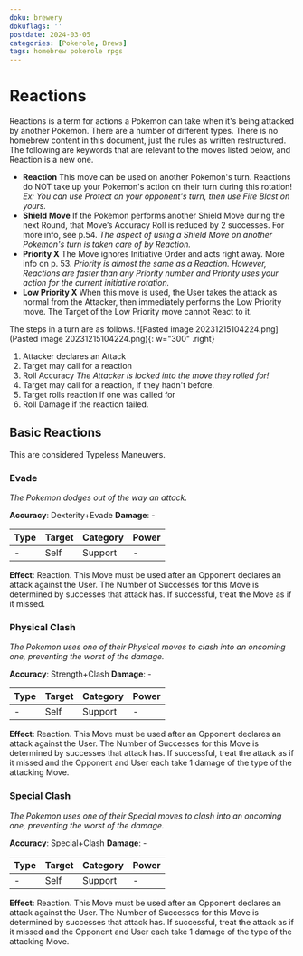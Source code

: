 ```yaml
---
doku: brewery
dokuflags: ''
postdate: 2024-03-05
categories: [Pokerole, Brews]
tags: homebrew pokerole rpgs
---
```

# Reactions


Reactions is a term for actions a Pokemon can take when it's being attacked by another Pokemon. There are a number of different types. There is no homebrew content in this document, just the rules as written restructured. The following are keywords that are relevant to the moves listed below, and Reaction is a new one.

- **Reaction** This move can be used on another Pokemon's turn. Reactions do NOT take up your Pokemon's action on their turn during this rotation! *Ex: You can use Protect on your opponent's turn, then use Fire Blast on yours.*
- **Shield Move** If the Pokemon performs another Shield Move during the next Round, that Move’s Accuracy Roll is reduced by 2 successes. For more info, see p.54. *The aspect of using a Shield Move on another Pokemon's turn is taken care of by Reaction.*
- **Priority X** The Move ignores Initiative Order and acts right away. More info on p. 53. *Priority is almost the same as a Reaction. However, Reactions are faster than any Priority number and Priority uses your action for the current initiative rotation.*
- **Low Priority X** When this move is used, the User takes the attack as normal from the Attacker, then immediately performs the Low Priority move. The Target of the Low Priority move cannot React to it.

The steps in a turn are as follows. 
![Pasted image 20231215104224.png](Pasted image 20231215104224.png){: w="300" .right}

1. Attacker declares an Attack
2. Target may call for a reaction 
3. Roll Accuracy *The Attacker is locked into the move they rolled for!*
4. Target may call for a reaction, if they hadn't before.
5. Target rolls reaction if one was called for
6. Roll Damage if the reaction failed.

## Basic Reactions

This are considered Typeless Maneuvers.

### Evade

*The Pokemon dodges out of the way an attack.*

**Accuracy**: Dexterity+Evade
**Damage**: - 

| Type | Target | Category | Power |
| ---- | ------ | -------- | ----- |
| -    | Self   | Support  | -     |

**Effect**: Reaction. This Move must be used after an Opponent declares an attack against the User. The Number of Successes for this Move is determined by successes that attack has. If successful, treat the Move as if it missed. 

### Physical Clash 

*The Pokemon uses one of their Physical moves to clash into an oncoming one, preventing the worst of the damage.*

**Accuracy**: Strength+Clash
**Damage**: - 

| Type | Target | Category | Power |
| ---- | ------ | -------- | ----- |
| -    | Self   | Support  | -     |

**Effect**: Reaction. This Move must be used after an Opponent declares an attack against the User. The Number of Successes for this Move is determined by successes that attack has. If successful, treat the attack as if it missed and the Opponent and User each take 1 damage of the type of the attacking Move. 

### Special Clash 

*The Pokemon uses one of their Special moves to clash into an oncoming one, preventing the worst of the damage.*

**Accuracy**: Special+Clash
**Damage**: - 

| Type | Target | Category | Power |
| ---- | ------ | -------- | ----- |
| -    | Self   | Support  | -     |

**Effect**: Reaction. This Move must be used after an Opponent declares an attack against the User. The Number of Successes for this Move is determined by successes that attack has. If successful, treat the attack as if it missed and the Opponent and User each take 1 damage of the type of the attacking Move.
